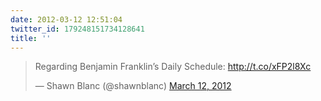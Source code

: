 ```yaml
---
date: 2012-03-12 12:51:04
twitter_id: 179248151734128641
title: ''
---
```


<blockquote class="twitter-tweet"><p lang="en" dir="ltr">Regarding Benjamin Franklin’s Daily Schedule: <a href="http://t.co/xFP2l8Xc">http://t.co/xFP2l8Xc</a></p>&mdash; Shawn Blanc (@shawnblanc) <a href="https://twitter.com/shawnblanc/status/179243868796092418?ref_src=twsrc%5Etfw">March 12, 2012</a></blockquote>
<script async src="https://platform.twitter.com/widgets.js" charset="utf-8"></script>
